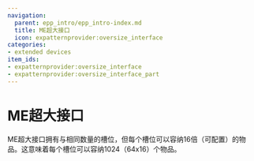 ```yaml
---
navigation:
  parent: epp_intro/epp_intro-index.md
  title: ME超大接口
  icon: expatternprovider:oversize_interface
categories:
- extended devices
item_ids:
- expatternprovider:oversize_interface
- expatternprovider:oversize_interface_part
---
```

# ME超大接口
<Row gap="20">
<BlockImage id="expatternprovider:oversize_interface" scale="8"></BlockImage>
<GameScene zoom="8" background="transparent">
  <ImportStructure src="../structure/cable_oversize_interface.snbt"></ImportStructure>
</GameScene>
</Row>
ME超大接口拥有与<ItemLink id="expatternprovider:ex_interface" />相同数量的槽位，但每个槽位可以容纳16倍（可配置）的物品。这意味着每个槽位可以容纳1024（64x16）个物品。
